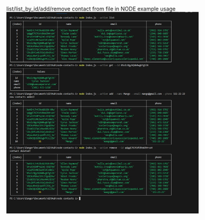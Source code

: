 list/list_by_id/add/remove contact from file in NODE
example usage
<img src="https://github.com/cmdspeed/node-contacts-1/blob/main/PrintScreen/task1.jpg"/>

